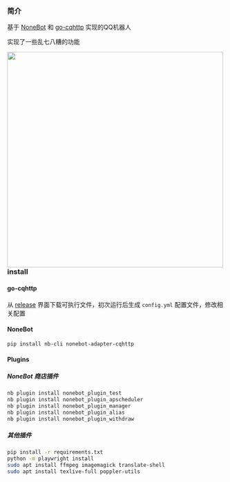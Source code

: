 ### 简介

基于 [NoneBot](https://github.com/nonebot/nonebot2) 和 [go-cqhttp](https://github.com/Mrs4s/go-cqhttp) 实现的QQ机器人

实现了一些乱七八糟的功能

<img src="https://pic.imgdb.cn/item/60bf677f844ef46bb2829a7c.jpg" height = "500" align="left" />

### install

#### go-cqhttp

从 [release](https://github.com/Mrs4s/go-cqhttp/releases) 界面下载可执行文件，初次运行后生成 `config.yml` 配置文件，修改相关配置

#### NoneBot

```bash
pip install nb-cli nonebot-adapter-cqhttp
```

#### Plugins

##### NoneBot 商店插件
```bash
nb plugin install nonebot_plugin_test
nb plugin install nonebot_plugin_apscheduler
nb plugin install nonebot_plugin_manager
nb plugin install nonebot_plugin_alias
nb plugin install nonebot_plugin_withdraw
```

##### 其他插件

```bash
pip install -r requirements.txt
python -m playwright install
sudo apt install ffmpeg imagemagick translate-shell
sudo apt install texlive-full poppler-utils
```
